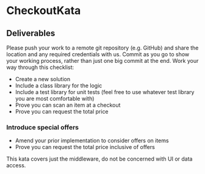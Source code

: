 # CheckoutKata

## Deliverables
Please push your work to a remote git repository (e.g. GitHub) and share the location and any required credentials with us. Commit as you go to show your working process, rather than just one big commit at the end.
Work your way through this checklist:

* Create a new solution
* Include a class library for the logic
* Include a test library for unit tests (feel free to use whatever test library you are most comfortable with)
* Prove you can scan an item at a checkout
* Prove you can request the total price

### Introduce special offers
* Amend your prior implementation to consider offers on items
*  Prove you can request the total price inclusive of offers

This kata covers just the middleware, do not be concerned with UI or data access.